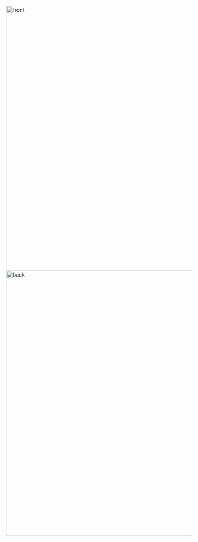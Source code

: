 <img width="1366" height="720" alt="front" src="https://github.com/user-attachments/assets/5891826d-751f-4015-a78f-55fc419a4611" />
<img width="1366" height="720" alt="back" src="https://github.com/user-attachments/assets/3289d534-31b7-4f61-9bff-d9fa72d16698" />
